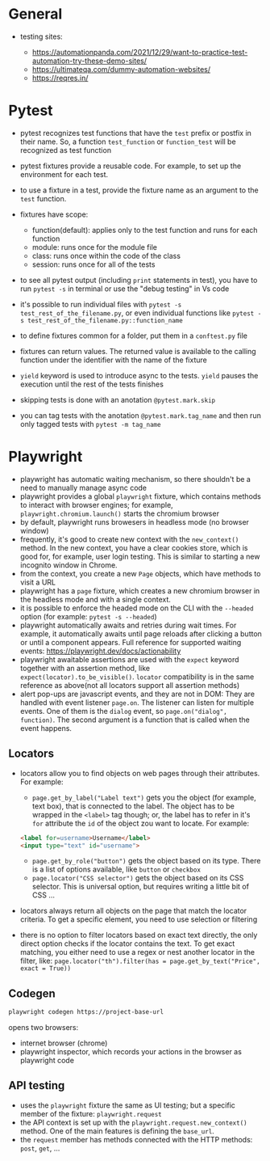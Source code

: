 # General

- testing sites:

  + https://automationpanda.com/2021/12/29/want-to-practice-test-automation-try-these-demo-sites/
  + https://ultimateqa.com/dummy-automation-websites/
  + https://reqres.in/

# Pytest

- pytest recognizes test functions that have the `test` prefix or postfix in their name. So, a function `test_function` or `function_test` will be recognized as test function
- pytest fixtures provide a reusable code. For example, to set up the environment for each test.
- to use a fixture in a test, provide the fixture name as an argument to the `test` function.
- fixtures have scope:

  - function(default): applies only to the test function and runs for each function
  - module: runs once for the module file
  - class: runs once within the code of the class
  - session: runs once for all of the tests

- to see all pytest output (including `print` statements in test), you have to run `pytest -s` in terminal or use the "debug testing" in Vs code
- it's possible to run individual files with `pytest -s test_rest_of_the_filename.py`, or even individual functions like `pytest -s test_rest_of_the_filename.py::function_name`
- to define fixtures common for a folder, put them in a `conftest.py` file
- fixtures can return values. The returned value is available to the calling function under the identifier with the name of the fixture 
- `yield` keyword is used to introduce async to the tests. `yield` pauses the execution until the rest of the tests finishes
- skipping tests is done with an anotation `@pytest.mark.skip`
- you can tag tests with the anotation `@pytest.mark.tag_name` and then run only tagged tests with `pytest -m tag_name`

# Playwright

- playwright has automatic waiting mechanism, so there shouldn't be a need to manually manage async code
- playwright provides a global `playwright` fixture, which contains methods to interact with browser engines; for example, `playwright.chromium.launch()` starts the chromium browser
- by default, playwright runs browesers in headless mode (no browser window)
- frequently, it's good to create new context with the `new_context()` method. In the new context, you have a clear cookies store, which is good for, for example, user login testing. This is similar to starting a new incognito window in Chrome.
- from the context, you create a new `Page` objects, which have methods to visit a URL
- playwright has a `page` fixture, which creates a new chromium browser in the headless mode and with a single context. 
- it is possible to enforce the headed mode on the CLI with the `--headed` option (for example: `pytest -s --headed`)
- playwright automatically awaits and retries during wait times. For example, it automatically awaits until page reloads after clicking a button or until a component appears. Full reference for supported waiting events: https://playwright.dev/docs/actionability
- playwright awaitable assertions are used with the `expect` keyword together with an assertion method, like `expect(locator).to_be_visible()`. `locator` compatibility is in the same reference as above(not all locators support all assertion methods)
- alert pop-ups are javascript events, and they are not in DOM: They are handled with event listener `page.on`. The listener can listen for multiple events. One of them is the `dialog` event, so `page.on("dialog", function)`. The second argument is a function that is called when the event happens.

## Locators

- locators allow you to find objects on web pages through their attributes. For example:

  - `page.get_by_label("Label text")` gets you the object (for example, text box), that is connected to the label. The object has to be wrapped in the `<label>` tag though; or, the label has to refer in it's `for` attribute the `id` of the object zou want to locate. For example:

  ```html
  <label for=username>Username</label>
  <input type="text" id="username">
  ```

  - `page.get_by_role("button")` gets the object based on its type. There is a list of options available, like `button` or `checkbox`
  - `page.locator("CSS selector")` gets the object based on its CSS selector. This is universal option, but requires writing a little bit of CSS ...

- locators always return all objects on the page that match the locator criteria. To get a specific element, you need to use selection or filtering
- there is no option to filter locators based on exact text directly, the only direct option checks if the locator contains the text. To get exact matching, you either need to use a regex or nest another locator in the filter, like: `page.locator("th").filter(has = page.get_by_text("Price", exact = True))`

## Codegen

```sh
playwright codegen https://project-base-url
```

opens two browsers:

- internet browser (chrome)
- playwright inspector, which records your actions in the browser as playwright code

## API testing

- uses the `playwright` fixture the same as UI testing; but a specific member of the fixture: `playwright.request`
- the API context is set up with the `playwright.request.new_context()` method. One of the main features is defining the `base_url`.
- the `request` member has methods connected with the HTTP methods: `post`, `get`, ...